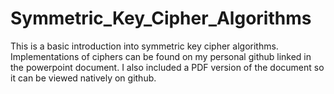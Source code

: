 # Symmetric_Key_Cipher_Algorithms
This is a basic introduction into symmetric key cipher algorithms. Implementations of ciphers can be found on my personal github linked in the powerpoint document. I also included a PDF version of the document so it can be viewed natively on github.
